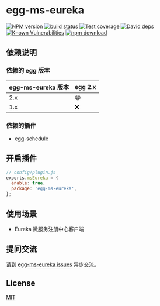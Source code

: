 # egg-ms-eureka

[![NPM version][npm-image]][npm-url]
[![build status][travis-image]][travis-url]
[![Test coverage][codecov-image]][codecov-url]
[![David deps][david-image]][david-url]
[![Known Vulnerabilities][snyk-image]][snyk-url]
[![npm download][download-image]][download-url]

[npm-image]: https://img.shields.io/npm/v/egg-ms-eureka.svg?style=flat-square
[npm-url]: https://npmjs.org/package/egg-ms-eureka
[travis-image]: https://img.shields.io/travis/eggjs/egg-ms-eureka.svg?style=flat-square
[travis-url]: https://travis-ci.org/eggjs/egg-ms-eureka
[codecov-image]: https://img.shields.io/codecov/c/github/eggjs/egg-ms-eureka.svg?style=flat-square
[codecov-url]: https://codecov.io/github/eggjs/egg-ms-eureka?branch=master
[david-image]: https://img.shields.io/david/eggjs/egg-ms-eureka.svg?style=flat-square
[david-url]: https://david-dm.org/eggjs/egg-ms-eureka
[snyk-image]: https://snyk.io/test/npm/egg-ms-eureka/badge.svg?style=flat-square
[snyk-url]: https://snyk.io/test/npm/egg-ms-eureka
[download-image]: https://img.shields.io/npm/dm/egg-ms-eureka.svg?style=flat-square
[download-url]: https://npmjs.org/package/egg-ms-eureka

<!--
Description here.
-->

## 依赖说明

### 依赖的 egg 版本

egg-ms-eureka 版本 | egg 2.x
--- | ---
2.x | 😁
1.x | ❌

### 依赖的插件

- egg-schedule

## 开启插件

```js
// config/plugin.js
exports.msEureka = {
  enable: true,
  package: 'egg-ms-eureka',
};
```

## 使用场景

- Eureka 微服务注册中心客户端


## 提问交流

请到 [egg-ms-eureka issues](https://github.com/zingsono/egg-ms-eureka/issues) 异步交流。

## License

[MIT](LICENSE)

